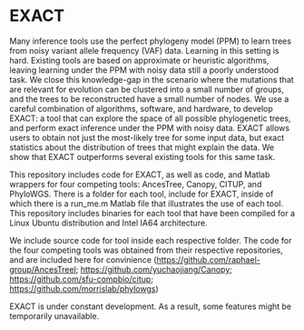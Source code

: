 # EXACT
Many inference tools use the perfect phylogeny model (PPM) to learn trees from noisy variant allele frequency (VAF) data. Learning in this setting is hard. Existing tools are based on approximate or heuristic algorithms, leaving learning under the PPM with noisy data still a poorly understood task. We close this knowledge-gap in the scenario where the mutations that are relevant for evolution can be clustered into a small number of groups, and the trees to be reconstructed have a small number of nodes. We use a careful combination of algorithms, software, and hardware, to develop EXACT: a tool that can explore the space of all possible phylogenetic trees, and perform exact inference under the PPM with noisy data. EXACT allows users to obtain not just the most-likely tree for some input data, but exact statistics about the distribution of trees that might explain the data. We show that EXACT outperforms several existing tools for this same task.

This repository includes code for EXACT, as well as code, and Matlab wrappers for four competing tools: AncesTree, Canopy, CITUP, and PhyloWGS. There is a folder for each tool, include for EXACT, inside of which there is a run_me.m Matlab file that illustrates the use of each tool. This repository includes binaries for each tool that have been compiled for a Linux Ubuntu distribution and Intel IA64 architecture.

We include source code for tool inside each respective folder. The code for the four competing tools was obtained from their respective repositories, and are included here for convinience (https://github.com/raphael-group/AncesTreel; https://github.com/yuchaojiang/Canopy; https://github.com/sfu-compbio/citup; https://github.com/morrislab/phylowgs)



EXACT is under constant development. As a result, some features might be temporarily unavailable.
